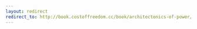 ```yaml
---
layout: redirect
redirect_to: http://book.costoffreedom.cc/book/architectonics-of-power/image-identity-attribution-authorship.html
---
```

